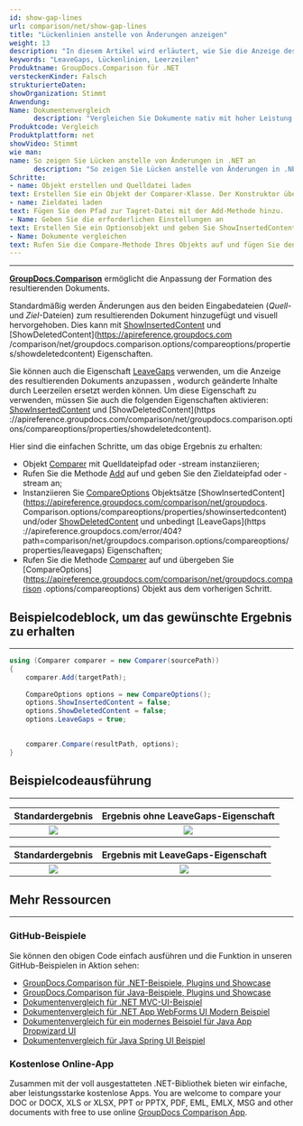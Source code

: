 ```yaml
---
id: show-gap-lines
url: comparison/net/show-gap-lines
title: "Lückenlinien anstelle von Änderungen anzeigen"
weight: 13
description: "In diesem Artikel wird erläutert, wie Sie die Anzeige des resultierenden Dokuments so anpassen, dass der geänderte Inhalt in GroupDocs.Comparison für .NET durch leere Zeilen ersetzt wird."
keywords: "LeaveGaps, Lückenlinien, Leerzeilen"
Produktname: GroupDocs.Comparison für .NET
versteckenKinder: Falsch
strukturierteDaten:
showOrganization: Stimmt
Anwendung:
Name: Dokumentenvergleich
      description: "Vergleichen Sie Dokumente nativ mit hoher Leistung unter Verwendung der C#-Sprache und GroupDocs.Comparison für .NET"
Produktcode: Vergleich
Produktplattform: net
showVideo: Stimmt
wie man:
name: So zeigen Sie Lücken anstelle von Änderungen in .NET an
      description: "So zeigen Sie Lücken anstelle von Änderungen in .NET Schritt für Schritt an"
Schritte:
- name: Objekt erstellen und Quelldatei laden
text: Erstellen Sie ein Objekt der Comparer-Klasse. Der Konstruktor übernimmt den Pfadparameter der Quelldatei. Sie können je nach Ihren Anforderungen einen absoluten oder relativen Dateipfad angeben.
- name: Zieldatei laden
text: Fügen Sie den Pfad zur Tagret-Datei mit der Add-Methode hinzu.
- Name: Geben Sie die erforderlichen Einstellungen an
text: Erstellen Sie ein Optionsobjekt und geben Sie ShowInsertedContent und ShowDeletedContent mit dem Wert false und LeaveGaps mit dem Wert true an.
- Name: Dokumente vergleichen
text: Rufen Sie die Compare-Methode Ihres Objekts auf und fügen Sie den resultierenden Dateipfadparameter und das Optionsobjekt ein.
---
```


***

**[GroupDocs.Comparison](https://products.groupdocs.com/comparison/net)** ermöglicht die Anpassung der Formation des resultierenden Dokuments.

Standardmäßig werden Änderungen aus den beiden Eingabedateien (*Quell*- und *Ziel*-Dateien) zum resultierenden Dokument hinzugefügt und visuell hervorgehoben. Dies kann mit [ShowInsertedContent](https://apireference.groupdocs.com/comparison/net/groupdocs.comparison.options/compareoptions/properties/showinsertedcontent) und [ShowDeletedContent](https://apireference.groupdocs.com /comparison/net/groupdocs.comparison.options/compareoptions/properties/showdeletedcontent) Eigenschaften.

Sie können auch die Eigenschaft [LeaveGaps](https://apireference.groupdocs.com/error/404?path=comparison/net/groupdocs.comparison.options/compareoptions/properties/leavegaps) verwenden, um die Anzeige des resultierenden Dokuments anzupassen , wodurch geänderte Inhalte durch Leerzeilen ersetzt werden können. Um diese Eigenschaft zu verwenden, müssen Sie auch die folgenden Eigenschaften aktivieren: [ShowInsertedContent](https://apireference.groupdocs.com/comparison/net/groupdocs.comparison.options/compareoptions/properties/showinsertedcontent) und [ShowDeletedContent](https ://apireference.groupdocs.com/comparison/net/groupdocs.comparison.options/compareoptions/properties/showdeletedcontent).

Hier sind die einfachen Schritte, um das obige Ergebnis zu erhalten:

* Objekt [Comparer](https://apireference.groupdocs.com/comparison/net/groupdocs.comparison/comparer) mit Quelldateipfad oder -stream instanziieren;
* Rufen Sie die Methode [Add](https://apireference.groupdocs.com/comparison/net/groupdocs.comparison/comparer/methods/add/index) auf und geben Sie den Zieldateipfad oder -stream an;
* Instanziieren Sie [CompareOptions](https://apireference.groupdocs.com/comparison/net/groupdocs.comparison.options/compareoptions) Objektsätze [ShowInsertedContent](https://apireference.groupdocs.com/comparison/net/groupdocs. Comparison.options/compareoptions/properties/showinsertedcontent) und/oder [ShowDeletedContent](https://apireference.groupdocs.com/comparison/net/groupdocs.comparison.options/compareoptions/properties/showdeletedcontent) und unbedingt [LeaveGaps](https ://apireference.groupdocs.com/error/404?path=comparison/net/groupdocs.comparison.options/compareoptions/properties/leavegaps) Eigenschaften;
* Rufen Sie die Methode [Comparer](https://apireference.groupdocs.com/comparison/net/groupdocs.comparison/comparer) auf und übergeben Sie [CompareOptions](https://apireference.groupdocs.com/comparison/net/groupdocs.comparison .options/compareoptions) Objekt aus dem vorherigen Schritt.

## Beispielcodeblock, um das gewünschte Ergebnis zu erhalten

---

```csharp
using (Comparer comparer = new Comparer(sourcePath))
{
    comparer.Add(targetPath);
 
    CompareOptions options = new CompareOptions();
    options.ShowInsertedContent = false;
    options.ShowDeletedContent = false;
    options.LeaveGaps = true;
      

    comparer.Compare(resultPath, options);
}
```

## Beispielcodeausführung

---

| Standardergebnis | Ergebnis ohne LeaveGaps-Eigenschaft |
|:---:|:---:|
| ![](/comparison/net/images/show-gap-lines-default-result.png) | ![](/comparison/net/images/show-gap-lines-without-leavegaps.png) |

| Standardergebnis | Ergebnis mit LeaveGaps-Eigenschaft |
|:---:|:---:|
| ![](/comparison/net/images/show-gap-lines-default-result.png) | ![](/comparison/net/images/show-gap-lines-with-leavegaps.png) |

## Mehr Ressourcen

---

### GitHub-Beispiele
Sie können den obigen Code einfach ausführen und die Funktion in unseren GitHub-Beispielen in Aktion sehen:
* [GroupDocs.Comparison für .NET-Beispiele, Plugins und Showcase](https://github.com/groupdocs-comparison/GroupDocs.Comparison-for-.NET)
* [GroupDocs.Comparison für Java-Beispiele, Plugins und Showcase](https://github.com/groupdocs-comparison/GroupDocs.Comparison-for-Java)
* [Dokumentenvergleich für .NET MVC-UI-Beispiel](https://github.com/groupdocs-comparison/GroupDocs.Comparison-for-.NET-MVC)
* [Dokumentenvergleich für .NET App WebForms UI Modern Beispiel](https://github.com/groupdocs-comparison/GroupDocs.Comparison-for-.NET-WebForms)
* [Dokumentenvergleich für ein modernes Beispiel für Java App Dropwizard UI](https://github.com/groupdocs-comparison/GroupDocs.Comparison-for-Java-Dropwizard)
* [Dokumentenvergleich für Java Spring UI Beispiel](https://github.com/groupdocs-comparison/GroupDocs.Comparison-for-Java-Spring)
    

### Kostenlose Online-App
Zusammen mit der voll ausgestatteten .NET-Bibliothek bieten wir einfache, aber leistungsstarke kostenlose Apps.
You are welcome to compare your DOC or DOCX, XLS or XLSX, PPT or PPTX, PDF, EML, EMLX, MSG and other documents with free to use online [GroupDocs Comparison App](https://products.groupdocs.app/comparison).
